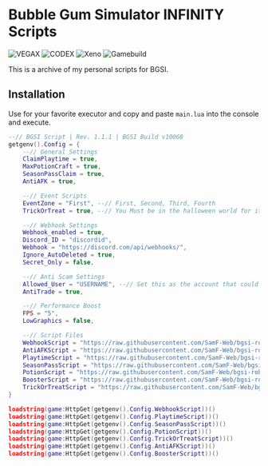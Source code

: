 # Bubble Gum Simulator INFINITY Scripts
![VEGAX](https://badge.ttsalpha.com/api?icon=android&label=VEGAX&status=WORKING&color=2bc440&iconColor=ffffff) ![CODEX](https://badge.ttsalpha.com/api?icon=android&label=CODEX&status=WORKING&color=2bc440&iconColor=ffffff) ![Xeno](https://badge.ttsalpha.com/api?icon=nvidia&label=Xeno&status=WORKING&color=2bc440&iconColor=ffffff) ![Gamebuild](https://badge.ttsalpha.com/api?icon=wegame&label=Gamebuild&status=v10074&iconColor=ffffff)


This is a archive of my personal scripts for BGSI.

## Installation

Use for your favorite executor and copy and paste `main.lua` into the console and execute.

```lua
--// BGSI Script | Rev. 1.1.1 | BGSI Build v10068
getgenv().Config = {
    --// General Settings
    ClaimPlaytime = true,
    MaxPotionCraft = true,
    SeasonPassClaim = true,
    AntiAFK = true,

    --// Event Scripts
    EventZone = "First", --// First, Second, Third, Fourth
    TrickOrTreat = true, --// You Must be in the halloween world for it to start.

    --// Webhook Settings
    Webhook_enabled = true,
    Discord_ID = "discordid",
    Webhook = "https://discord.com/api/webhooks/",
    Ignore_AutoDeleted = true,
    Secret_Only = false,

    --// Anti Scam Settings
    Allowed_User = "USERNAME", --// Set this as the account that could trade with you.
    AntiTrade = true,

    --// Performance Boost
    FPS = "5",
    LowGraphics = false,

    --// Script Files
    WebhookScript = "https://raw.githubusercontent.com/SamF-Web/bgsi-roblox-scripts/refs/heads/main/webhook.lua",
    AntiAFKScript = "https://raw.githubusercontent.com/SamF-Web/bgsi-roblox-scripts/refs/heads/main/antiafk.lua",
    PlaytimeScript = "https://raw.githubusercontent.com/SamF-Web/bgsi-roblox-scripts/refs/heads/main/playtime.lua",
    SeasonPassScript = "https://raw.githubusercontent.com/SamF-Web/bgsi-roblox-scripts/refs/heads/main/seasonpass.lua",
    PotionScript = "https://raw.githubusercontent.com/SamF-Web/bgsi-roblox-scripts/refs/heads/main/potioncraft.lua",
    BoosterScript = "https://raw.githubusercontent.com/SamF-Web/bgsi-roblox-scripts/refs/heads/main/booster.lua",
    TrickOrTreatScript = "https://raw.githubusercontent.com/SamF-Web/bgsi-roblox-scripts/refs/heads/main/trickortreat.lua",
}

loadstring(game:HttpGet(getgenv().Config.WebhookScript))()
loadstring(game:HttpGet(getgenv().Config.PlaytimeScript))()
loadstring(game:HttpGet(getgenv().Config.SeasonPassScript))()
loadstring(game:HttpGet(getgenv().Config.PotionScript))()
loadstring(game:HttpGet(getgenv().Config.TrickOrTreatScript))()
loadstring(game:HttpGet(getgenv().Config.AntiAFKScript))()
loadstring(game:HttpGet(getgenv().Config.BoosterScriptt))()
```
